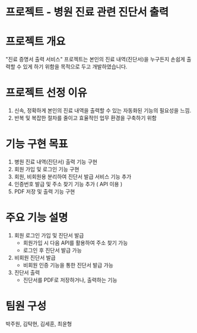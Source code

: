 # 프로젝트 - 병원 진료 관련 진단서 출력

# 프로젝트 개요
"진료 증명서 출력 서비스" 프로젝트는 본인의 진료 내역(진단서)을 누구든지 손쉽게 출력할 수 있게 하기 위함을 목적으로 두고 개발하였습니다.

# 프로젝트 선정 이유
1. 신속, 정확하게 본인의 진료 내역을 출력할 수 있는 자동화된 기능의 필요성을 느낌.
2. 반복 및 복잡한 절차를 줄이고 효율적인 업무 환경을 구축하기 위함

# 기능 구현 목표
1. 병원 진료 내역(진단서) 출력 기능 구현
2. 회원 가입 및 로그인 기능 구현
3. 회원, 비회원용 분리하여 진단서 발급 서비스 기능 추가
4. 인증번호 발급 및 주소 찾기 기능 추가 ( API 이용 )
5. PDF 저장 및 출력 기능 구현

# 주요 기능 설명
1. 회원 로그인 가입 및 진단서 발급
	* 회원가입 시 다음 API를 활용하여 주소 찾기 가능
	* 로그인 후 진단서 발급 가능
2. 비회원 진단서 발급
	* 비회원 인증 기능을 통한 진단서 발급 가능
3. 진단서 출력
	* 진단서를 PDF로 저장하거나, 출력하는 기능

# 팀원 구성
박주원, 김탁현, 김세훈, 최윤형
